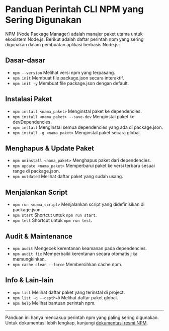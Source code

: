 # Panduan Perintah CLI NPM yang Sering Digunakan

NPM (Node Package Manager) adalah manajer paket utama untuk ekosistem Node.js. Berikut adalah daftar perintah npm yang sering digunakan dalam pembuatan aplikasi berbasis Node.js:

## Dasar-dasar

-   `npm --version`
    Melihat versi npm yang terpasang.
-   `npm init`
    Membuat file package.json secara interaktif.
-   `npm init -y`
    Membuat file package.json dengan default.

## Instalasi Paket

-   `npm install <nama_paket>`
    Menginstal paket ke dependencies.
-   `npm install <nama_paket> --save-dev`
    Menginstal paket ke devDependencies.
-   `npm install`
    Menginstal semua dependencies yang ada di package.json.
-   `npm install -g <nama_paket>`
    Menginstal paket secara global.

## Menghapus & Update Paket

-   `npm uninstall <nama_paket>`
    Menghapus paket dari dependencies.
-   `npm update <nama_paket>`
    Memperbarui paket ke versi terbaru sesuai range di package.json.
-   `npm outdated`
    Melihat daftar paket yang sudah usang.

## Menjalankan Script

-   `npm run <nama_script>`
    Menjalankan script yang didefinisikan di package.json.
-   `npm start`
    Shortcut untuk `npm run start`.
-   `npm test`
    Shortcut untuk `npm run test`.

## Audit & Maintenance

-   `npm audit`
    Mengecek kerentanan keamanan pada dependencies.
-   `npm audit fix`
    Memperbaiki kerentanan secara otomatis jika memungkinkan.
-   `npm cache clean --force`
    Membersihkan cache npm.

## Info & Lain-lain

-   `npm list`
    Melihat daftar paket yang terinstal di project.
-   `npm list -g --depth=0`
    Melihat daftar paket global.
-   `npm help`
    Melihat bantuan perintah npm.

---

Panduan ini hanya mencakup perintah npm yang paling sering digunakan. Untuk dokumentasi lebih lengkap, kunjungi [dokumentasi resmi NPM](https://docs.npmjs.com/).
